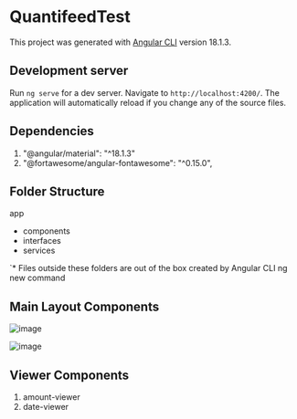 # QuantifeedTest

This project was generated with [Angular CLI](https://github.com/angular/angular-cli) version 18.1.3.

## Development server

Run `ng serve` for a dev server. Navigate to `http://localhost:4200/`. The application will automatically reload if you change any of the source files.

## Dependencies
1. "@angular/material": "^18.1.3"
2. "@fortawesome/angular-fontawesome": "^0.15.0",

## Folder Structure
app
  * components
  * interfaces
  * services

`* Files outside these folders are out of the box created by Angular CLI ng new command

## Main Layout Components
![image](https://github.com/user-attachments/assets/180206a4-e4b2-424b-a2da-d4d01f287f18)

![image](https://github.com/user-attachments/assets/a538fd3a-a37b-4271-8fd0-c8f8563898d2)

## Viewer Components
1. amount-viewer
2. date-viewer
